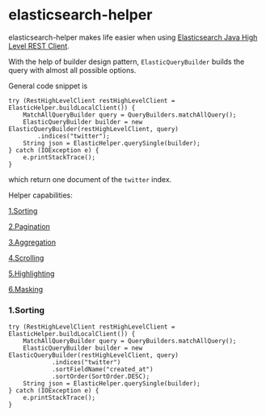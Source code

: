 # elasticsearch-helper
elasticsearch-helper makes life easier when using [Elasticsearch Java High Level REST Client](https://www.elastic.co/guide/en/elasticsearch/client/java-rest/current/java-rest-high.html).

With the help of builder design pattern, `ElasticQueryBuilder` builds the query with almost all possible options.

General code snippet is 
```
try (RestHighLevelClient restHighLevelClient = ElasticHelper.buildLocalClient()) {
    MatchAllQueryBuilder query = QueryBuilders.matchAllQuery();
    ElasticQueryBuilder builder = new ElasticQueryBuilder(restHighLevelClient, query)
        .indices("twitter");
    String json = ElasticHelper.querySingle(builder);
} catch (IOException e) {
    e.printStackTrace();
}
```
which return one document of the `twitter` index.

Helper capabilities:

[1.Sorting](###1.Sorting)

[2.Pagination](###2.Pagination)

[3.Aggregation](###3.Aggregation)

[4.Scrolling](###4.Scrolling)

[5.Highlighting](###5.Highlighting)

[6.Masking](###6.Masking)


### 1.Sorting
```
try (RestHighLevelClient restHighLevelClient = ElasticHelper.buildLocalClient()) {
    MatchAllQueryBuilder query = QueryBuilders.matchAllQuery();
    ElasticQueryBuilder builder = new ElasticQueryBuilder(restHighLevelClient, query)
            .indices("twitter")
            .sortFieldName("created_at")
            .sortOrder(SortOrder.DESC);
    String json = ElasticHelper.querySingle(builder);
} catch (IOException e) {
    e.printStackTrace();
}
```
